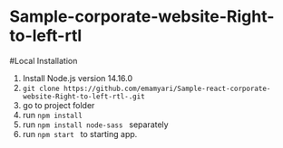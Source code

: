 # Sample-corporate-website-Right-to-left-rtl


#Local Installation

  1. Install Node.js version 14.16.0
  2. ```git clone https://github.com/emamyari/Sample-react-corporate-website-Right-to-left-rtl-.git```
  3. go to project folder
  4. run ```npm install ```
  5. run ```npm install node-sass ```  separately
  6. run ```npm start ``` to starting app.

   
 
